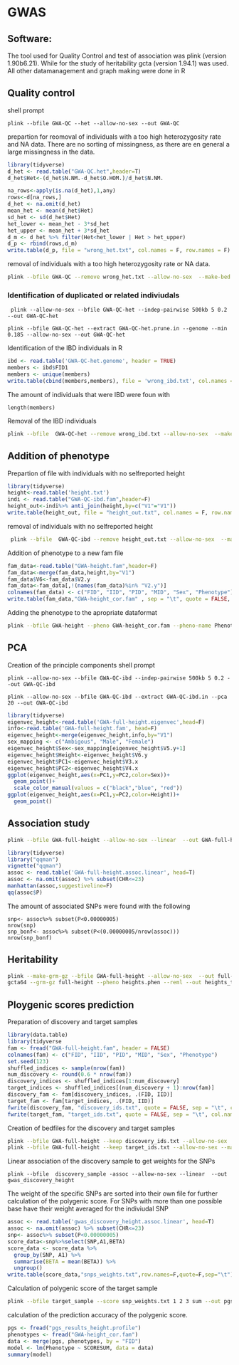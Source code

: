 # GWAS
## Software:
The tool used for Quality Control and test of association was plink (version 1.90b6.21). While for the study of heritability gcta (version 1.94.1) was used.
All other datamanagement and graph making were done in R

## Quality control

shell prompt
```
plink --bfile GWA-QC --het --allow-no-sex --out GWA-QC 
```

prepartion for reomoval of individuals with a too high heterozygosity rate and NA data.
There are no sorting of missingness, as there are en general a large missingness in the data.
```R
library(tidyverse)
d_het <- read.table("GWA-QC.het",header=T)
d_het$Het<-(d_het$N.NM.-d_het$O.HOM.)/d_het$N.NM.

na_rows<-apply(is.na(d_het),1,any)
rows<-d[na_rows,]
d_het <- na.omit(d_het)
mean_het <- mean(d_het$Het)
sd_het <- sd(d_het$Het)
het_lower <- mean_het - 3*sd_het
het_upper <- mean_het + 3*sd_het
d_m <- d_het %>% filter(Het<het_lower | Het > het_upper)
d_p <- rbind(rows,d_m)
write.table(d_p, file = "wrong_het.txt", col.names = F, row.names = F)
```
removal of individuals with a too high heterozygosity rate or NA data.

```bash
plink --bfile GWA-QC --remove wrong_het.txt --allow-no-sex  --make-bed --out GWA-QC-het
```

### Identification of duplicated or related indiviudals

```
 plink --allow-no-sex --bfile GWA-QC-het --indep-pairwise 500kb 5 0.2 --out GWA-QC-het

plink --bfile GWA-QC-het --extract GWA-QC-het.prune.in --genome --min 0.185 --allow-no-sex --out GWA-QC-het
```
Identification of the IBD individuals in R
```R
ibd <- read.table('GWA-QC-het.genome', header = TRUE)
members <- ibd$FID1
members <- unique(members)
write.table(cbind(members,members), file = 'wrong_ibd.txt', col.names = F, row.names = F)
```
The amount of individuals that were IBD were foun with
```
length(members)
```
Removal of the IBD individuals
```bash
plink --bfile  GWA-QC-het --remove wrong_ibd.txt --allow-no-sex  --make-bed --out GWA-QC-ibd
```
## Addition of phenotype
Prepartion of file with individuals with no selfreported height
```R
library(tidyverse)
height<-read.table('height.txt')
indi <- read.table("GWA-QC-ibd.fam",header=F)
height_out<-indi%>% anti_join(height,by=c("V1"="V1"))
write.table(height_out, file = "height_out.txt", col.names = F, row.names = F)
```
removal of individuals with no selfreported height
```bash
 plink --bfile  GWA-QC-ibd --remove height_out.txt --allow-no-sex  --make-bed --out GWA-height
```
Addition of phenotype to a new fam file
```R
fam_data<-read.table("GWA-height.fam",header=F)
fam_data<-merge(fam_data,height,by="V1")
fam_data$V6<-fam_data$V2.y
fam_data<-fam_data[,!(names(fam_data)%in% "V2.y")]
colnames(fam_data) <- c("FID", "IID", "PID", "MID", "Sex", "Phenotype")
write.table(fam_data,"GWA-height_cor.fam" , sep = "\t", quote = FALSE, row.names = FALSE, col.names = TRUE)
```
Adding the phenotype to the apropriate dataformat
```bash
plink --bfile GWA-height --pheno GWA-height_cor.fam --pheno-name Phenotype --allow-no-sex  --make-bed --out GWA-full-height
```

## PCA
Creation of the principle components
shell prompt
```
plink --allow-no-sex --bfile GWA-QC-ibd --indep-pairwise 500kb 5 0.2 --out GWA-QC-ibd

plink --allow-no-sex --bfile GWA-QC-ibd --extract GWA-QC-ibd.in --pca 20 --out GWA-QC-ibd
```
```R
library(tidyverse)
eigenvec_height<-read.table('GWA-full-height.eigenvec',head=F)
info<-read.table('GWA-full-height.fam', head=F)
eigenvec_height<-merge(eigenvec_height,info,by="V1")
sex_mapping <- c("Ambigous", "Male", "Female")
eigenvec_height$Sex<-sex_mapping[eigenvec_height$V5.y+1]
eigenvec_height$Height<-eigenvec_height$V6.y
eigenvec_height$PC1<-eigenvec_height$V3.x
eigenvec_height$PC2<-eigenvec_height$V4.x
ggplot(eigenvec_height,aes(x=PC1,y=PC2,color=Sex))+
  geom_point()+
  scale_color_manual(values = c("black","blue", "red"))
ggplot(eigenvec_height,aes(x=PC1,y=PC2,color=Height))+
  geom_point()
```
## Association study
```bash
plink --bfile GWA-full-height --allow-no-sex --linear  --out GWA-full-height
```

```R
library(tidyverse)
library("qqman")
vignette("qqman")
assoc <- read.table('GWA-full-height.assoc.linear', head=T)
assoc <- na.omit(assoc) %>% subset(CHR<=23)
manhattan(assoc,suggestiveline=F)
qq(assoc$P)
```

The amount of associated SNPs were found with the following
```
snp<- assoc%>% subset(P<0.00000005)
nrow(snp)
snp_bonf<- assoc%>% subset(P<(0.00000005/nrow(assoc)))
nrow(snp_bonf)
```
## Heritability
```bash
plink --make-grm-gz --bfile GWA-full-height --allow-no-sex  --out full-height
gcta64 --grm-gz full-height --pheno heights.phen --reml --out heights_test
```

## Ploygenic scores prediction
Preparation of discovery and target samples 
```R
library(data.table)
library(tidyverse
fam <- fread("GWA-full-height.fam", header = FALSE)
colnames(fam) <- c("FID", "IID", "PID", "MID", "Sex", "Phenotype")
set.seed(123) 
shuffled_indices <- sample(nrow(fam))
num_discovery <- round(0.6 * nrow(fam))
discovery_indices <- shuffled_indices[1:num_discovery]
target_indices <- shuffled_indices[(num_discovery + 1):nrow(fam)]
discovery_fam <- fam[discovery_indices, .(FID, IID)]
target_fam <- fam[target_indices, .(FID, IID)]
fwrite(discovery_fam, "discovery_ids.txt", quote = FALSE, sep = "\t", col.names = FALSE)
fwrite(target_fam, "target_ids.txt", quote = FALSE, sep = "\t", col.names = FALSE)
```
Creation of bedfiles for the discovery and target samples
```bash
plink --bfile GWA-full-height --keep discovery_ids.txt --allow-no-sex  --make-bed --out discovery_sample
plink --bfile GWA-full-height --keep target_ids.txt --allow-no-sex --make-bed --out target_sample
```
Linear association of the discovery sample to get weights for the SNPs
```
plink --bfile  discovery_sample -assoc --allow-no-sex --linear  --out gwas_discovery_height
```
The weight of the specific SNPs are sorted into their own file for further calculation of the polygenic score. For SNPs with more than one possible base have their weight averaged for the indiviudal SNP
```R
assoc <- read.table('gwas_discovery_height.assoc.linear', head=T)
assoc <- na.omit(assoc) %>% subset(CHR<=23)
snp<- assoc%>% subset(P<0.00000005)
score_data<-snp%>%select(SNP,A1,BETA)
score_data <- score_data %>%
  group_by(SNP, A1) %>%
  summarise(BETA = mean(BETA)) %>%
  ungroup()
write.table(score_data,"snps_weights.txt",row.names=F,quote=F,sep="\t")
```
Calculation of polygenic score of the target sample
```bash
plink --bfile target_sample --score snp_weights.txt 1 2 3 sum --out pgs_results_height
```
calculation of the prediction accuracy of the polygenic score.
```R
pgs <- fread("pgs_results_height.profile")
phenotypes <- fread("GWA-height_cor.fam")
data <- merge(pgs, phenotypes, by = "FID")
model <- lm(Phenotype ~ SCORESUM, data = data)
summary(model)
```

